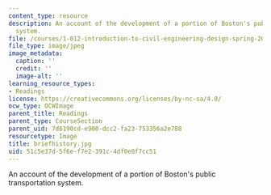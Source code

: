 ```yaml
---
content_type: resource
description: An account of the development of a portion of Boston's public transportation
  system.
file: /courses/1-012-introduction-to-civil-engineering-design-spring-2002/51c5e37d5f6ef7e2391c4df0e0f7cc51_briefhistory.jpg
file_type: image/jpeg
image_metadata:
  caption: ''
  credit: ''
  image-alt: ''
learning_resource_types:
- Readings
license: https://creativecommons.org/licenses/by-nc-sa/4.0/
ocw_type: OCWImage
parent_title: Readings
parent_type: CourseSection
parent_uid: 7d6190cd-e900-dcc2-fa23-753356a2e788
resourcetype: Image
title: briefhistory.jpg
uid: 51c5e37d-5f6e-f7e2-391c-4df0e0f7cc51
---
```

An account of the development of a portion of Boston's public transportation system.